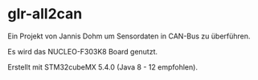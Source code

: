 # glr-all2can

Ein Projekt von Jannis Dohm um Sensordaten in CAN-Bus zu überführen.

Es wird das NUCLEO-F303K8 Board genutzt.

Erstellt mit STM32cubeMX 5.4.0 (Java 8 - 12 empfohlen).
